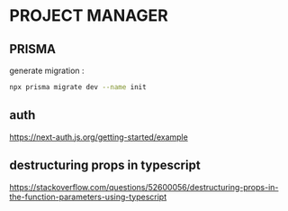 # PROJECT MANAGER

## PRISMA

generate migration : 

```sh
npx prisma migrate dev --name init
```

## auth

https://next-auth.js.org/getting-started/example

## destructuring props in typescript

https://stackoverflow.com/questions/52600056/destructuring-props-in-the-function-parameters-using-typescript